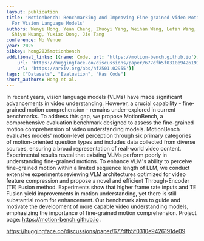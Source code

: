 ```yaml
---
layout: publication
title: 'Motionbench: Benchmarking And Improving Fine-grained Video Motion Understanding
  For Vision Language Models'
authors: Wenyi Hong, Yean Cheng, Zhuoyi Yang, Weihan Wang, Lefan Wang, Xiaotao Gu,
  Shiyu Huang, Yuxiao Dong, Jie Tang
conference: No Venue
year: 2025
bibkey: hong2025motionbench
additional_links: [{name: Code, url: 'https://motion-bench.github.io'}, {name: Code,
    url: 'https://huggingface.co/discussions/paper/677dfb5f0310e9426191de09'}, {name: Paper,
    url: 'https://arxiv.org/abs/hf2501.02955'}]
tags: ["Datasets", "Evaluation", "Has Code"]
short_authors: Hong et al.
---
```

In recent years, vision language models (VLMs) have made significant advancements in video understanding. However, a crucial capability - fine-grained motion comprehension - remains under-explored in current benchmarks. To address this gap, we propose MotionBench, a comprehensive evaluation benchmark designed to assess the fine-grained motion comprehension of video understanding models. MotionBench evaluates models' motion-level perception through six primary categories of motion-oriented question types and includes data collected from diverse sources, ensuring a broad representation of real-world video content. Experimental results reveal that existing VLMs perform poorly in understanding fine-grained motions. To enhance VLM's ability to perceive fine-grained motion within a limited sequence length of LLM, we conduct extensive experiments reviewing VLM architectures optimized for video feature compression and propose a novel and efficient Through-Encoder (TE) Fusion method. Experiments show that higher frame rate inputs and TE Fusion yield improvements in motion understanding, yet there is still substantial room for enhancement. Our benchmark aims to guide and motivate the development of more capable video understanding models, emphasizing the importance of fine-grained motion comprehension. Project page: https://motion-bench.github.io .

https://huggingface.co/discussions/paper/677dfb5f0310e9426191de09